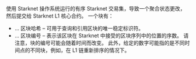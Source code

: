 使用 Starknet 操作系统运行的有序 Starknet 交易集，导致一个聚合状态更改，然后提交给 Starknet L1 核心合约。 一个块有：

* … 区块哈希 – 可用于查询和引用区块的唯一稳定标识符。
* … 区块编号 – 表示该区块在 Starknet 中接受的区块序列中的位置的序数。 请注意，块的编号可能会随着时间而改变。 此外，给定的数字可能指的是不同时间点的不同块，例如，在 L1 链重新排序的情况下。